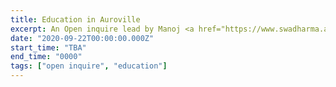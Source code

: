 ```yaml
---
title: Education in Auroville
excerpt: An Open inquire lead by Manoj <a href="https://www.swadharma.auroville.org/" target="_blank" rel="nofollow noopener noreferrer">Swadharma</a>.
date: "2020-09-22T00:00:00.000Z"
start_time: "TBA"
end_time: "0000"
tags: ["open inquire", "education"]
---
```

